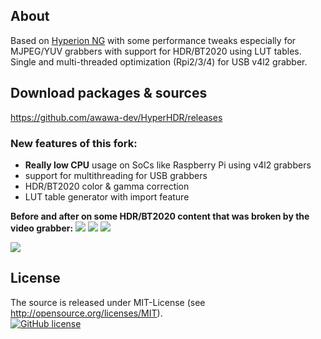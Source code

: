 ## About 

Based on [Hyperion NG](https://github.com/hyperion-project/hyperion.ng) with some performance tweaks especially for MJPEG/YUV grabbers with support for HDR/BT2020 using LUT tables. 
Single and multi-threaded optimization (Rpi2/3/4) for USB v4l2 grabber.

## Download packages & sources

https://github.com/awawa-dev/HyperHDR/releases

### New features of this fork:

* <b>Really low CPU</b> usage on SoCs like Raspberry Pi using v4l2 grabbers
* support for multithreading for USB grabbers
* HDR/BT2020 color & gamma correction
* LUT table generator with import feature

<b>Before and after on some HDR/BT2020 content that was broken by the video grabber:</b>
<img src='https://i.postimg.cc/SRdv0VFd/compare0.png'/>
<img src='https://i.postimg.cc/7PncTPGz/compare1.png'/>
<img src='https://i.postimg.cc/9FXkP3Zn/compare2.png'/>


<img src='https://i.postimg.cc/C1FxYfks/option2.png'/>

## License
The source is released under MIT-License (see http://opensource.org/licenses/MIT).<br>
[![GitHub license](https://img.shields.io/badge/License-MIT-yellow.svg)](https://raw.githubusercontent.com/hyperion-project/hyperion.ng/master/LICENSE)
